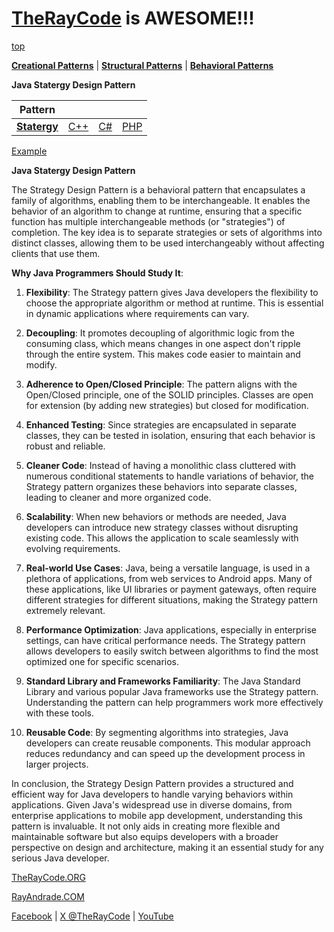 # [TheRayCode](../../../README.md) is AWESOME!!!

[top](../README.md)

**[Creational Patterns](../../Creational/README.md)** | **[Structural Patterns](../../Structural/README.md)** | **[Behavioral Patterns](../README.md)**

**Java Statergy Design Pattern**

|Pattern|   |   |   |
|---|---|---|---|
| [**Statergy**](README.md) | [C++](../../../CPP/Behavioral/Statergy/README.md) | [C#](../../../Csharp/Behavioral/Statergy/README.md) | [PHP](../../../PHP/Behavioral/Statergy/README.md) |

[Example](Example/README.md)

**Java Statergy Design Pattern**

The Strategy Design Pattern is a behavioral pattern that encapsulates a family of algorithms, enabling them to be interchangeable. It enables the behavior of an algorithm to change at runtime, ensuring that a specific function has multiple interchangeable methods (or "strategies") of completion. The key idea is to separate strategies or sets of algorithms into distinct classes, allowing them to be used interchangeably without affecting clients that use them.

**Why Java Programmers Should Study It**:

1. **Flexibility**: The Strategy pattern gives Java developers the flexibility to choose the appropriate algorithm or method at runtime. This is essential in dynamic applications where requirements can vary.

2. **Decoupling**: It promotes decoupling of algorithmic logic from the consuming class, which means changes in one aspect don't ripple through the entire system. This makes code easier to maintain and modify.

3. **Adherence to Open/Closed Principle**: The pattern aligns with the Open/Closed principle, one of the SOLID principles. Classes are open for extension (by adding new strategies) but closed for modification.

4. **Enhanced Testing**: Since strategies are encapsulated in separate classes, they can be tested in isolation, ensuring that each behavior is robust and reliable.

5. **Cleaner Code**: Instead of having a monolithic class cluttered with numerous conditional statements to handle variations of behavior, the Strategy pattern organizes these behaviors into separate classes, leading to cleaner and more organized code.

6. **Scalability**: When new behaviors or methods are needed, Java developers can introduce new strategy classes without disrupting existing code. This allows the application to scale seamlessly with evolving requirements.

7. **Real-world Use Cases**: Java, being a versatile language, is used in a plethora of applications, from web services to Android apps. Many of these applications, like UI libraries or payment gateways, often require different strategies for different situations, making the Strategy pattern extremely relevant.

8. **Performance Optimization**: Java applications, especially in enterprise settings, can have critical performance needs. The Strategy pattern allows developers to easily switch between algorithms to find the most optimized one for specific scenarios.

9. **Standard Library and Frameworks Familiarity**: The Java Standard Library and various popular Java frameworks use the Strategy pattern. Understanding the pattern can help programmers work more effectively with these tools.

10. **Reusable Code**: By segmenting algorithms into strategies, Java developers can create reusable components. This modular approach reduces redundancy and can speed up the development process in larger projects.

In conclusion, the Strategy Design Pattern provides a structured and efficient way for Java developers to handle varying behaviors within applications. Given Java's widespread use in diverse domains, from enterprise applications to mobile app development, understanding this pattern is invaluable. It not only aids in creating more flexible and maintainable software but also equips developers with a broader perspective on design and architecture, making it an essential study for any serious Java developer. 

[TheRayCode.ORG](https://www.TheRayCode.org)

[RayAndrade.COM](https://www.RayAndrade.com)

[Facebook](https://www.facebook.com/TheRayCode/) | [X @TheRayCode](https://www.x.com/TheRayCode/) | [YouTube](https://www.youtube.com/TheRayCode/)
